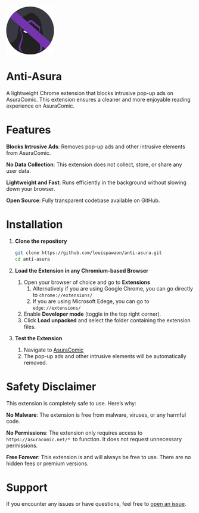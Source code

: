 ![Anti-Asura](/icons/icon-128.png) 
# **Anti-Asura**

A lightweight Chrome extension that blocks intrusive pop-up ads on AsuraComic. This extension ensures a cleaner and more enjoyable reading experience on AsuraComic.

# **Features**
**Blocks Intrusive Ads**: Removes pop-up ads and other intrusive elements from AsuraComic.

**No Data Collection**: This extension does not collect, store, or share any user data.

**Lightweight and Fast**: Runs efficiently in the background without slowing down your browser.

**Open Source**: Fully transparent codebase available on GitHub.

# **Installation**
1. **Clone the repository**

    ```bash
    git clone https://github.com/louispawaon/anti-asura.git
    cd anti-asura
    ```
2. **Load the Extension in any Chromium-based Browser**
   1. Open your browser of choice and go to **Extensions** 
      1. Alternatively if you are using Google Chrome, you can go directly to `chrome://extensions/`
      2. If you are using Microsoft Edege, you can go to `edge://extensions/`
   2. Enable **Developer mode** (toggle in the top right corner).
   3. Click **Load unpacked** and select the folder containing the extension files.

3. **Test the Extension**
   1. Navigate to [AsuraComic](https://asuracomic.net/)
   2. The pop-up ads and other intrusive elements will be automatically removed.
   

# **Safety Disclaimer**
This extension is completely safe to use. Here’s why:

**No Malware**: The extension is free from malware, viruses, or any harmful code.

**No Permissions**: The extension only requires access to `https://asuracomic.net/* `to function. It does not request unnecessary permissions.

**Free Forever**: This extension is and will always be free to use. There are no hidden fees or premium versions.

# Support
If you encounter any issues or have questions, feel free to [open an issue](https://github.com/louispawaon/anti-asura/issues).
